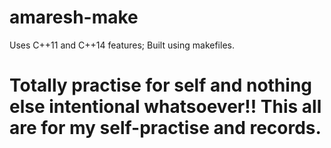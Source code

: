 # amaresh-make
Uses C++11 and C++14 features; Built using makefiles. 
# Totally practise for self and nothing else intentional whatsoever!! This all are for my self-practise and records. 
